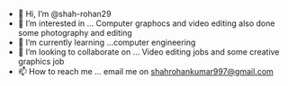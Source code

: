 - 👋 Hi, I’m @shah-rohan29
- 👀 I’m interested in ... Computer graphocs and video editing also done some photography and editing
- 🌱 I’m currently learning ...computer engineering 
- 💞️ I’m looking to collaborate on ... Video editing jobs and some creative graphics job
- 📫 How to reach me ... email me on shahrohankumar997@gmail.com

<!---
shah-rohan29/shah-rohan29 is a ✨ special ✨ repository because its `README.md` (this file) appears on your GitHub profile.
You can click the Preview link to take a look at your changes.
--->
